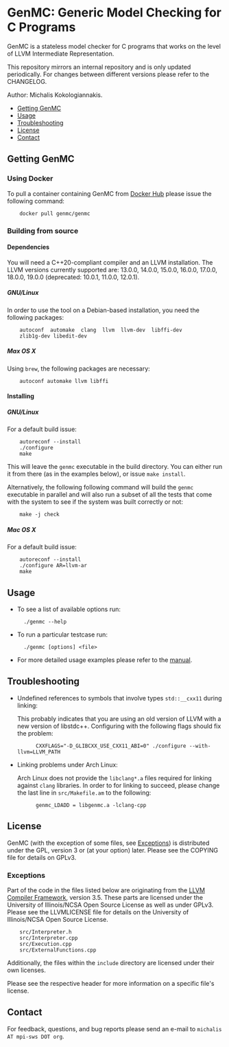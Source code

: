 GenMC: Generic Model Checking for C Programs
=====

GenMC is a stateless model checker for C programs that works on the
level of LLVM Intermediate Representation.

This repository mirrors an internal repository and is only updated periodically.
For changes between different versions please refer to the CHANGELOG.

Author: Michalis Kokologiannakis.

* [Getting GenMC](#getting-genmc)
* [Usage](#usage)
* [Troubleshooting](#troubleshooting)
* [License](#license)
* [Contact](#contact)

<a name="getting-genmc">Getting GenMC</a>
-----------------------------------------

### Using Docker

To pull a container containing GenMC from [Docker Hub](https://hub.docker.com)
please issue the following command:

		docker pull genmc/genmc

### Building from source

#### Dependencies

You will need a C++20-compliant compiler and an LLVM installation.
The LLVM versions currently supported are:
13.0.0, 14.0.0, 15.0.0, 16.0.0, 17.0.0, 18.0.0, 19.0.0 (deprecated:
10.0.1, 11.0.0, 12.0.1).

##### GNU/Linux

In order to use the tool on a Debian-based installation, you need the
following packages:

		autoconf  automake  clang  llvm  llvm-dev  libffi-dev
		zlib1g-dev libedit-dev

##### Max OS X

Using `brew`, the following packages are necessary:

		autoconf automake llvm libffi

#### Installing

##### GNU/Linux

For a default build issue:

		autoreconf --install
		./configure
		make

This will leave the `genmc` executable in the build directory.
You can either run it from there (as in the examples below), or issue
`make install`.

Alternatively, the following following command will build the `genmc`
executable in parallel and will also run a subset of all the tests
that come with the system to see if the system was built correctly or
not:

		make -j check

##### Mac OS X

For a default build issue:

		autoreconf --install
		./configure AR=llvm-ar
		make

<a name="usage">Usage</a>
-------------------------

* To see a list of available options run:

		./genmc --help

* To run a particular testcase run:

		./genmc [options] <file>

* For more detailed usage examples please refer to the [manual](doc/manual.md).


<a name="troubleshooting">Troubleshooting</a>
---------------------------------------------

* Undefined references to symbols that involve types `std::__cxx11` during linking:

	This probably indicates that you are using an old version of LLVM with a new
	version of libstdc++. Configuring with the following flags should fix the problem:

			CXXFLAGS="-D_GLIBCXX_USE_CXX11_ABI=0" ./configure --with-llvm=LLVM_PATH

* Linking problems under Arch Linux:

    Arch Linux does not provide the `libclang*.a` files required for linking
	against `clang` libraries. In order to for linking to succeed, please
	change the last line in `src/Makefile.am` to the following:

			genmc_LDADD = libgenmc.a -lclang-cpp


<a name="license">License</a>
-----------------------------

GenMC (with the exception of some files, see [Exceptions](#exceptions))
is distributed under the GPL, version 3 or (at your option) later.
Please see the COPYING file for details on GPLv3.

### <a name="exceptions">Exceptions</a>

Part of the code in the files listed below are originating from
the [LLVM Compiler Framework](https://llvm.org), version 3.5.
These parts are licensed under the University of Illinois/NCSA
Open Source License as well as under GPLv3. Please see the LLVMLICENSE
file for details on the University of Illinois/NCSA Open Source License.

		src/Interpreter.h
		src/Interpreter.cpp
		src/Execution.cpp
		src/ExternalFunctions.cpp

Additionally, the files within the `include` directory are licensed
under their own licenses.

Please see the respective header for more information on a specific
file's license.


<a name="contact">Contact</a>
------------------------

For feedback, questions, and bug reports please send an e-mail to
`michalis AT mpi-sws DOT org`.
